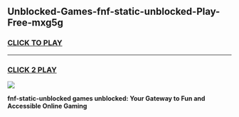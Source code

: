 
## Unblocked-Games-fnf-static-unblocked-Play-Free-mxg5g
<h3>
<a href="https://premium76.site?title=fnf-static-unblocked&ref=23A">CLICK TO PLAY</a></h3>
<hr>

<h3>
<a href="https://premium76.site?title=fnf-static-unblocked&ref=23A">CLICK 2 PLAY</a>
  
</h3>

<a href="https://premium76.site?title=fnf-static-unblocked&ref=23A"><img src="https://clearcache.store/games.png"></a>


**fnf-static-unblocked games unblocked: Your Gateway to Fun and Accessible Online Gaming**
